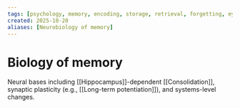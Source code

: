 ```yaml
---
tags: [psychology, memory, encoding, storage, retrieval, forgetting, eyewitness, amnesia, alzheimers, cte]
created: 2025-10-20
aliases: [Neurobiology of memory]
---
```

# Biology of memory

Neural bases including [[Hippocampus]]-dependent [[Consolidation]], synaptic plasticity (e.g., [[Long-term potentiation]]), and systems-level changes.
